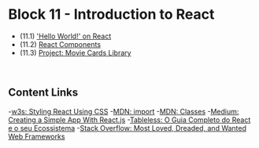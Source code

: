 # Block 11 - Introduction to React

- (11.1) ['Hello World!' on React](https://github.com/LeonarDev/Trybe/tree/main/Exercises/front-end/block_11/11.1)
- (11.2) [React Components](https://github.com/LeonarDev/Trybe/tree/main/Exercises/front-end/block_11/11.2)
- (11.3) [Project: Movie Cards Library]()

<br>

## Content Links
-[w3s: Styling React Using CSS](https://www.w3schools.com/react/react_css.asp)
-[MDN: import](https://developer.mozilla.org/en-US/docs/Web/JavaScript/Reference/Statements/import)
-[MDN: Classes](https://developer.mozilla.org/en-US/docs/Web/JavaScript/Reference/Classes)
-[Medium: Creating a Simple App With React.js](https://medium.com/better-programming/creating-a-simple-app-with-react-js-f6aa88998952)
-[Tableless: O Guia Completo do React e o seu Ecossistema](https://tableless.com.br/guia-completo-react-ecossistema/)
-[Stack Overflow: Most Loved, Dreaded, and Wanted Web Frameworks](https://insights.stackoverflow.com/survey/2019#technology-_-most-loved-dreaded-and-wanted-web-frameworks)